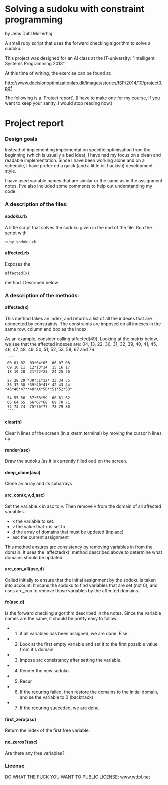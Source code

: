Solving a sudoku with constraint programming
============================================
by Jens Dahl Mollerhoj

A small ruby script that uses the forward checking algorithm to solve a sudoku.

This project was designed for an AI class at the IT-university:
"Intelligent Systems Programming 2013"

At this time of writing, the exercise can be found at:

http://www.decisionoptimizationlab.dk/images/stories/ISP/2014/10/project3.pdf

The following is a 'Project report'. (I have to make one for my course, if you
want to keep your sanity, I would stop reading now.)

Project report
==============

### Design goals

Instead of implementing implementation specific optimisation from the beginning
(which is usually a bad idea), I have had my focus on a clean and readable
implementation. Since I have been working alone and on a schedule, I have
preferred a quick (and a little bit hackish) development style.

I have used variable names that are similar or the same as in the assignment notes. I've also included some comments to help out understanding my code.

### A description of the files:

#### sodoku.rb
  A little script that solves the soduku given in the end of the file. Run the script with
  ```
  ruby sodoku.rb
  ```
  
#### affected.rb
  Exposes the
  ```
  affected(x)
  ```
  method. Described below

### A description of the methods:
  
#### affected(x) 
  This method takes an index, and returns a list of all the
  indexes that are connected by constraints. The constraints are imposed on
  all indexes in the same row, column and box as the index.

  As an example, consider calling affected(49). Looking at the matrix below,
  we see that the affected indexes are: 04, 13, 22, 30, 31, 32, 39, 40, 41, 45, 46, 47, 48, 49, 50, 51, 52, 53, 58, 67 and 76
  
     ```
     00 01 02  03*04*05  06 07 08
     09 10 11  12*13*14  15 16 17
     18 19 20  21*22*23  24 25 26

     27 28 29 *30*31*32* 33 34 35
     36 37 38 *39*40*41* 42 43 44
    *45*46*47**48*XX*50**51*52*53*
     
     54 55 56  57*58*59  60 61 62
     63 64 65  66*67*68  69 70 71
     72 73 74  75*76*77  78 79 80
     ```

#### clear(h)
  Clear h lines of the screen (in a xterm terminal) by moving the cursor h lines up.

#### render(asc)
  Draw the sudoku (as it is currently filled out) on the screen.

#### deep_clone(asc)
  Clone an array and its subarrays

#### arc_con(x,v,d,asc)
  Set the variable x in asc to v. Then remove v from the domain of all affected variables.
  * x the variable to set.
  * v the value that x is set to
  * d the array of domains that must be updated (inplace)
  * asc the current assignment

  This method ensures arc consistency by removing variables in from the domain. It uses the 'affected(x)' method described above to determine what domains should be updated.

#### arc_con_all(asc,d)
  Called initially to ensure that the initial assignment by the sodoku is taken into account. It scans the sodoku to find variables that are set (not 0), and uses arc_con to remove those variables by the affected domains.

#### fc(asc,d)
  Is the forward checking algorithm described in the notes. Since the variable names are the same, it should be pretty easy to follow.

  * 1. if all variables has been assigned, we are done. Else:
  * 2. Look at the first empty variable and set it to the first possible value from it's domain.
  * 3. Impose arc consistancy after setting the variable.
  * 4. Render the new soduko
  * 5. Recur
  * 6. If the recuring failed, then restore the domains to the initial domain, and se the variable to 0 (backtrack)
  * 7. If the recuring succeded, we are done.

#### first_zero(asc)
  Return the index of the first free variable.

#### no_zeros?(asc)
  Are there any free variables?

### License

DO WHAT THE FUCK YOU WANT TO PUBLIC LICENSE: www.wtfpl.net
